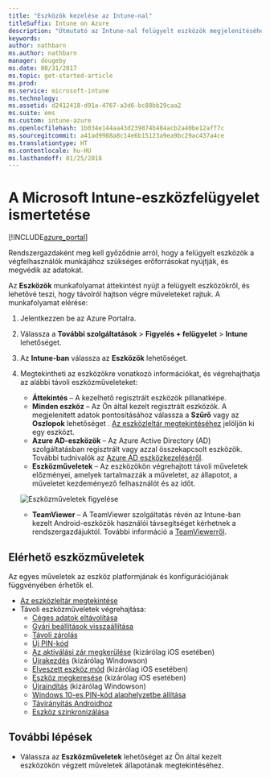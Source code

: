 ```yaml
---
title: "Eszközök kezelése az Intune-nal"
titleSuffix: Intune on Azure
description: "Útmutató az Intune-nal felügyelt eszközök megjelenítéséhez és az eszközökön végrehajtható különféle műveletekhez.”"
keywords: 
author: nathbarn
ms.author: nathbarn
manager: dougeby
ms.date: 08/31/2017
ms.topic: get-started-article
ms.prod: 
ms.service: microsoft-intune
ms.technology: 
ms.assetid: d2412418-d91a-4767-a3d6-bc88bb29caa2
ms.suite: ems
ms.custom: intune-azure
ms.openlocfilehash: 1b034e144aa43d239874b484acb2a40be12aff7c
ms.sourcegitcommit: a41ad9988a8c14e6b15123a9ea9bc29ac437a4ce
ms.translationtype: HT
ms.contentlocale: hu-HU
ms.lasthandoff: 01/25/2018
---
```

# <a name="what-is-microsoft-intune-device-management"></a>A Microsoft Intune-eszközfelügyelet ismertetése


[!INCLUDE[azure_portal](./includes/azure_portal.md)]

Rendszergazdaként meg kell győződnie arról, hogy a felügyelt eszközök a végfelhasználók munkájához szükséges erőforrásokat nyújtják, és megvédik az adatokat.

Az **Eszközök** munkafolyamat áttekintést nyújt a felügyelt eszközökről, és lehetővé teszi, hogy távolról hajtson végre műveleteket rajtuk. A munkafolyamat elérése:

1. Jelentkezzen be az Azure Portalra.
2. Válassza a **További szolgáltatások** > **Figyelés + felügyelet** > **Intune** lehetőséget.
3. Az **Intune-ban** válassza az **Eszközök** lehetőséget.
4. Megtekintheti az eszközökre vonatkozó információkat, és végrehajthatja az alábbi távoli eszközműveleteket:
    - **Áttekintés** – A kezelhető regisztrált eszközök pillanatképe.
    - **Minden eszköz** – Az Ön által kezelt regisztrált eszközök. A megjelenített adatok pontosításához válassza a **Szűrő** vagy az **Oszlopok** lehetőséget . [Az eszközleltár megtekintéséhez](device-inventory.md) jelöljön ki egy eszközt.
    - **Azure AD-eszközök** – Az Azure Active Directory (AD) szolgáltatásban regisztrált vagy azzal összekapcsolt eszközök. További tudnivalók az [Azure AD eszközkezeléséről](https://docs.microsoft.com/azure/active-directory/device-management-introduction).
    - **Eszközműveletek** – Az eszközökön végrehajtott távoli műveletek előzményei, amelyek tartalmazzák a műveletet, az állapotot, a műveletet kezdeményező felhasználót és az időt.

    ![Eszközműveletek figyelése](./media/monitor-device-actions.png)

    - **TeamViewer** – A TeamViewer szolgáltatás révén az Intune-ban kezelt Android-eszközök használói távsegítséget kérhetnek a rendszergazdájuktól. További információ a [TeamViewerről](device-profile-android-teamviewer.md).

## <a name="available-device-actions"></a>Elérhető eszközműveletek
Az egyes műveletek az eszköz platformjának és konfigurációjának függvényében érhetők el.

- [Az eszközleltár megtekintése](device-inventory.md)
- Távoli eszközműveletek végrehajtása:
    - [Céges adatok eltávolítása](devices-wipe.md#remove-company-data)
    - [Gyári beállítások visszaállítása](devices-wipe.md#factory-reset)
    - [Távoli zárolás](device-remote-lock.md)
    - [Új PIN-kód](device-passcode-reset.md)
    - [Az aktiválási zár megkerülése](device-activation-lock-bypass.md) (kizárólag iOS esetében)
    - [Újrakezdés](device-fresh-start.md) (kizárólag Windowson)
    - [Elveszett eszköz mód](device-lost-mode.md) (kizárólag iOS esetében)
    - [Eszköz megkeresése](device-locate.md) (kizárólag iOS esetében)
    - [Újraindítás](device-restart.md) (kizárólag Windowson)
    - [Windows 10-es PIN-kód alaphelyzetbe állítása](device-windows-pin-reset.md)
    - [Távirányítás Androidhoz](device-profile-android-teamviewer.md)
    - [Eszköz szinkronizálása](device-sync.md)


## <a name="next-steps"></a>További lépések

- Válassza az **Eszközműveletek** lehetőséget az Ön által kezelt eszközökön végzett műveletek állapotának megtekintéséhez.
